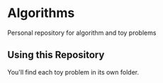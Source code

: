 # Algorithms
Personal repository for algorithm and toy problems

## Using this Repository

You'll find each toy problem in its own folder.
